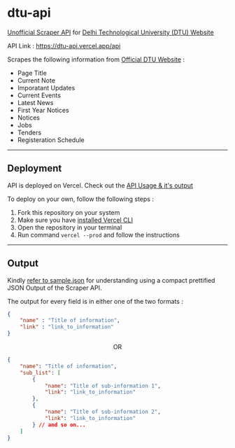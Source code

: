 # dtu-api

[Unofficial Scraper API](https://dtu-api.vercel.app/) for [Delhi Technological University (DTU) Website](http://dtu.ac.in)

API Link : https://dtu-api.vercel.app/api

Scrapes the following information from [Official DTU Website](http://dtu.ac.in) :
<ul>
    <li>Page Title</li>
    <li>Current Note</li>
    <li>Imporatant Updates</li>
    <li>Current Events</li>
    <li>Latest News</li>
    <li>First Year Notices</li>
    <li>Notices</li>
    <li>Jobs</li>
    <li>Tenders</li>
    <li>Registeration Schedule</li>
</ul>

---

## Deployment

API is deployed on Vercel. Check out the [API Usage & it's output](https://dtu-api.vercel.app/api)

To deploy on your own, follow the following steps :
    <ol>
        <li>Fork this repository on your system</li>
        <li>Make sure you have [installed Vercel CLI](https://vercel.com/cli)</li>
        <li>Open the repository in your terminal</li>
        <li>Run command `vercel --prod` and follow the instructions</li>
    </ol> 

---

## Output

Kindly [refer to sample.json](./sample.json) for understanding using a compact prettified JSON Output of the Scraper API.


The output for every field is in either one of the two formats :
    
```json
{
    "name" : "Title of information",
    "link" : "link_to_information"
}
```

<center>OR</center>

```json
{
    "name": "Title of information",
    "sub_list": [
        {
            "name": "Title of sub-information 1",
            "link": "link_to_information"
        },
        {
            "name": "Title of sub-information 2",
            "link": "link_to_information"
        } // and so on...
    ]
}
```
